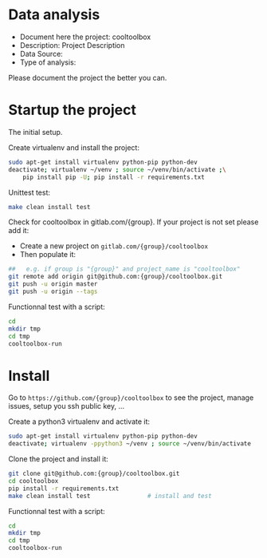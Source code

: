# Data analysis
- Document here the project: cooltoolbox
- Description: Project Description
- Data Source:
- Type of analysis:

Please document the project the better you can.

# Startup the project

The initial setup.

Create virtualenv and install the project:
```bash
sudo apt-get install virtualenv python-pip python-dev
deactivate; virtualenv ~/venv ; source ~/venv/bin/activate ;\
    pip install pip -U; pip install -r requirements.txt
```

Unittest test:
```bash
make clean install test
```

Check for cooltoolbox in gitlab.com/{group}.
If your project is not set please add it:

- Create a new project on `gitlab.com/{group}/cooltoolbox`
- Then populate it:

```bash
##   e.g. if group is "{group}" and project_name is "cooltoolbox"
git remote add origin git@github.com:{group}/cooltoolbox.git
git push -u origin master
git push -u origin --tags
```

Functionnal test with a script:

```bash
cd
mkdir tmp
cd tmp
cooltoolbox-run
```

# Install

Go to `https://github.com/{group}/cooltoolbox` to see the project, manage issues,
setup you ssh public key, ...

Create a python3 virtualenv and activate it:

```bash
sudo apt-get install virtualenv python-pip python-dev
deactivate; virtualenv -ppython3 ~/venv ; source ~/venv/bin/activate
```

Clone the project and install it:

```bash
git clone git@github.com:{group}/cooltoolbox.git
cd cooltoolbox
pip install -r requirements.txt
make clean install test                # install and test
```
Functionnal test with a script:

```bash
cd
mkdir tmp
cd tmp
cooltoolbox-run
```
